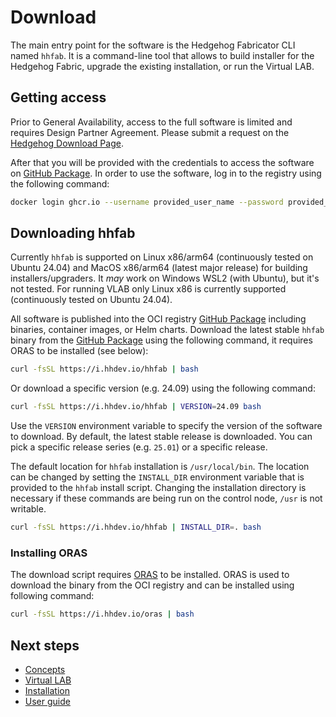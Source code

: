 # Download

The main entry point for the software is the Hedgehog Fabricator CLI named `hhfab`. It is a command-line tool that
allows to build installer for the Hedgehog Fabric, upgrade the existing installation, or run the Virtual LAB.

## Getting access

Prior to General Availability, access to the full software is limited and requires Design Partner Agreement.
Please submit a request on the [Hedgehog Download Page](https://hedgehog.cloud/download).

After that you will be provided with the credentials to access the software on [GitHub Package](https://ghcr.io).
In order to use the software, log in to the registry using the following command:

```bash
docker login ghcr.io --username provided_user_name --password provided_token_string
```

## Downloading hhfab

Currently `hhfab` is supported on Linux x86/arm64 (continuously tested on Ubuntu 24.04) and MacOS x86/arm64 (latest
major release) for building installers/upgraders. It *may* work on Windows WSL2 (with Ubuntu), but it's not tested.
For running VLAB only Linux x86 is currently supported (continuously tested on Ubuntu 24.04).

All software is published into the OCI registry [GitHub Package](https://ghcr.io) including binaries, container images, or Helm charts.
Download the latest stable `hhfab` binary from the [GitHub Package](https://ghcr.io) using the following command, it requires ORAS to be installed (see below):

```bash
curl -fsSL https://i.hhdev.io/hhfab | bash
```

Or download a specific version (e.g. 24.09) using the following command:

```bash
curl -fsSL https://i.hhdev.io/hhfab | VERSION=24.09 bash
```

Use the `VERSION` environment variable to specify the version of the software to download. By default, the latest stable
release is downloaded. You can pick a specific release series (e.g. `25.01`) or a specific release.

The default location for `hhfab` installation is `/usr/local/bin`. The location
can be changed by setting the `INSTALL_DIR` environment variable that is
provided to the `hhfab` install script. Changing the installation directory is
necessary if these commands are being run on the control node, `/usr` is not
writable.

```bash
curl -fsSL https://i.hhdev.io/hhfab | INSTALL_DIR=. bash
```

### Installing ORAS

The download script requires [ORAS](https://oras.land/) to be installed. ORAS is used to download the binary from the
OCI registry and can be installed using following command:

```bash
curl -fsSL https://i.hhdev.io/oras | bash
```

## Next steps

* [Concepts](../concepts/overview.md)
* [Virtual LAB](../vlab/overview.md)
* [Installation](../install-upgrade/install.md)
* [User guide](../user-guide/overview.md)
